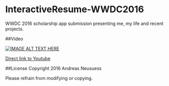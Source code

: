 # InteractiveResume-WWDC2016
WWDC 2016 scholarship app submission presenting me, my life and recent projects.

##Video
<!--<iframe width="640" height="360" src="https://www.youtube.com/embed/7It2i-9BCp8" frameborder="0" allowfullscreen></iframe>

-->
[![IMAGE ALT TEXT HERE](https://img.youtube.com/vi/7It2i-9BCp8/0.jpg)](https://www.youtube.com/watch?v=7It2i-9BCp8)

[Direct link to Youtube](https://youtu.be/7It2i-9BCp8)


##License
Copyright 2016 Andreas Neusuess

Please refrain from modifying or copying.
